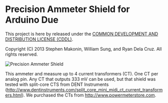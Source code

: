 # Precision Ammeter Shield for Arduino Due

This project is here by released under the [COMMON DEVELOPMENT AND DISTRIBUTION LICENSE (CDDL)](https://raw.github.com/smakonin/APMR/master/LICENSE).

Copyright (C) 2013 Stephen Makonin, William Sung, and Ryan Dela Cruz. All rights reserved.

![Precision Ammeter Shield](https://raw.github.com/smakonin/Ammeter/master/Shield/photo.jpg)

This ammeter and measure up to 4 current transformers (CT). One CT per analog pin. Any CT that outputs 333 mV can be used, but that shield was tested with split-core CTS from DENT Instruments (http://www.dentinstruments.com/split_core_mini_midi_ct_current_transformers.html). We purchased the CTs from http://www.powermeterstore.com.

